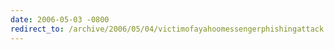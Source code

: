 ```yaml
---
date: 2006-05-03 -0800
redirect_to: /archive/2006/05/04/victimofayahoomessengerphishingattack.aspx/
---
```

